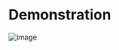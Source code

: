 # Demonstration 
![image](https://user-images.githubusercontent.com/85806664/192155218-2898c0ec-5dfe-41f3-b1cc-47a5e9ee8c86.png)
